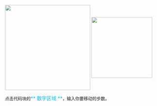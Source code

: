 <img src="./scene/image/touch_num_pop.png" width = "280" alt="" align=center />

<img src="./scene/image/touch_num_block.png" width = "200" alt="" align=center />

点击代码块的<font color=#00BFFF size=3>** 数字区域 **</font>，输入你要移动的步数。